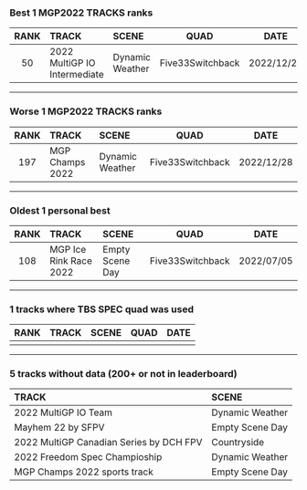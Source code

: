 ### Best 1 MGP2022 TRACKS ranks
|RANK|TRACK|SCENE|QUAD|DATE|
|:---:|:---|:---|:---:|:---:|
|50|2022 MultiGP IO Intermediate|Dynamic Weather|Five33Switchback|2022/12/29|
---
### Worse 1 MGP2022 TRACKS ranks
|RANK|TRACK|SCENE|QUAD|DATE|
|:---:|:---|:---|:---:|:---:|
|197|MGP Champs 2022|Dynamic Weather|Five33Switchback|2022/12/28|
---
### Oldest 1 personal best
|RANK|TRACK|SCENE|QUAD|DATE|
|:---:|:---|:---|:---:|:---:|
|108|MGP Ice Rink Race 2022|Empty Scene Day|Five33Switchback|2022/07/05|
---
### 1 tracks where TBS SPEC quad was used
|RANK|TRACK|SCENE|QUAD|DATE|
|:---:|:---|:---|:---:|:---:|
||||||
---
### 5 tracks without data (200+ or not in leaderboard)
|TRACK|SCENE|
|:---|:---|
|2022 MultiGP IO Team|Dynamic Weather|
|Mayhem 22 by SFPV|Empty Scene Day|
|2022 MultiGP Canadian Series by DCH FPV|Countryside|
|2022 Freedom Spec Champioship|Dynamic Weather|
|MGP Champs 2022 sports track|Empty Scene Day|
